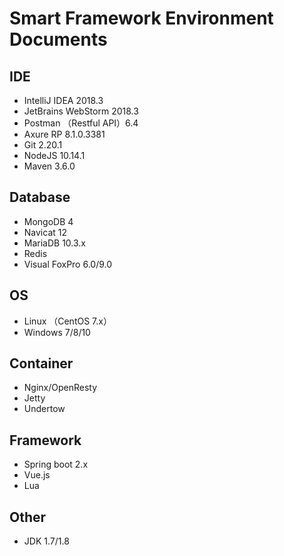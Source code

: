 # Smart Framework Environment Documents

## IDE
- IntelliJ IDEA 2018.3
- JetBrains WebStorm 2018.3
- Postman （Restful API）6.4
- Axure RP 8.1.0.3381
- Git 2.20.1
- NodeJS 10.14.1
- Maven 3.6.0

## Database
- MongoDB 4
- Navicat 12
- MariaDB 10.3.x
- Redis
- Visual FoxPro 6.0/9.0

## OS
- Linux （CentOS 7.x）
- Windows 7/8/10

## Container
- Nginx/OpenResty
- Jetty
- Undertow

## Framework
- Spring boot 2.x
- Vue.js
- Lua

## Other
- JDK 1.7/1.8
